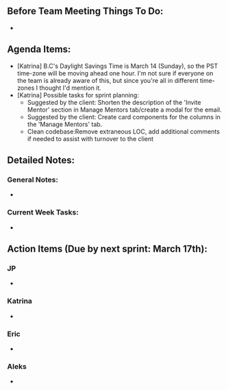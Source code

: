 ## Before Team Meeting Things To Do:
- 

## Agenda Items:
- [Katrina] B.C's Daylight Savings Time is March 14 (Sunday), so the PST time-zone will be moving ahead one hour. I'm not sure if everyone on the team is already aware of this, but since you're all in different time-zones I thought I'd mention it.
- [Katrina] Possible tasks for sprint planning:
  - Suggested by the client: Shorten the description of the 'Invite Mentor' section in Manage Mentors tab/create a modal for the email.
  - Suggested by the client: Create card components for the columns in the 'Manage Mentors' tab.
  - Clean codebase:Remove extraneous LOC, add additional comments if needed to assist with turnover to the client   



## Detailed Notes:
### General Notes:
- 

### Current Week Tasks:
- 

## Action Items (Due by next sprint: March 17th):
### JP
- 

### Katrina
- 

### Eric
- 

### Aleks
- 














